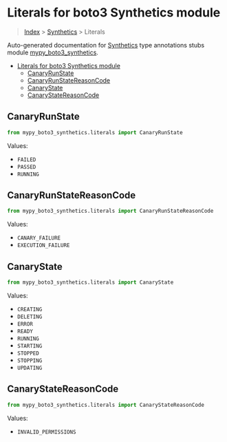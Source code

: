 # Literals for boto3 Synthetics module

> [Index](../README.md) > [Synthetics](./README.md) > Literals

Auto-generated documentation for
[Synthetics](https://boto3.amazonaws.com/v1/documentation/api/latest/reference/services/synthetics.html#Synthetics)
type annotations stubs module
[mypy_boto3_synthetics](https://pypi.org/project/mypy-boto3-synthetics/).

- [Literals for boto3 Synthetics module](#literals-for-boto3-synthetics-module)
  - [CanaryRunState](#canaryrunstate)
  - [CanaryRunStateReasonCode](#canaryrunstatereasoncode)
  - [CanaryState](#canarystate)
  - [CanaryStateReasonCode](#canarystatereasoncode)

## CanaryRunState

```python
from mypy_boto3_synthetics.literals import CanaryRunState
```

Values:

- `FAILED`
- `PASSED`
- `RUNNING`

## CanaryRunStateReasonCode

```python
from mypy_boto3_synthetics.literals import CanaryRunStateReasonCode
```

Values:

- `CANARY_FAILURE`
- `EXECUTION_FAILURE`

## CanaryState

```python
from mypy_boto3_synthetics.literals import CanaryState
```

Values:

- `CREATING`
- `DELETING`
- `ERROR`
- `READY`
- `RUNNING`
- `STARTING`
- `STOPPED`
- `STOPPING`
- `UPDATING`

## CanaryStateReasonCode

```python
from mypy_boto3_synthetics.literals import CanaryStateReasonCode
```

Values:

- `INVALID_PERMISSIONS`
